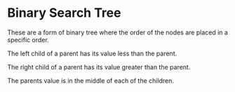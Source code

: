 # Binary Search Tree

These are a form of binary tree where the order of the nodes are placed in a specific order.

The left child of a parent has its value less than the parent.

The right child of a parent has its value greater than the parent.

The parents value is in the middle of each of the children.
